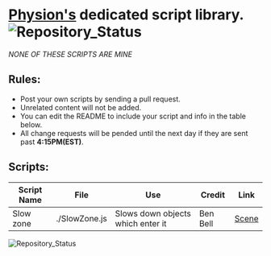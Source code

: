 
# [Physion's](https://app.physion.net) dedicated script library.          ![Repository_Status](https://img.shields.io/badge/Status:-Under_Construction-orange)

_NONE OF THESE SCRIPTS ARE MINE_  

## Rules:  
- Post your own scripts by sending a pull request.
- Unrelated content will not be added.
- You can edit the README to include your script and info in the table below.
- All change requests will be pended until the next day if they are sent past **4:15PM(EST)**.

## Scripts:

| Script Name | File         | Use                         | Credit                       | Link              |
|-------------|--------------|-----------------------------|----------------------------|---------------------|
| Slow zone   | ./SlowZone.js  | Slows down objects which enter it | Ben Bell | [Scene](https://app.physion.net/scenes/slowzone-script)|

![Repository_Status](https://img.shields.io/badge/Status:-Under_Construction-orange)
